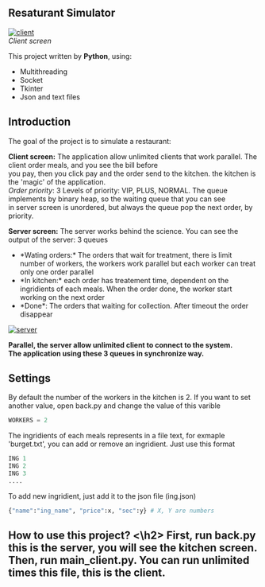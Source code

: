 <h2>Resaturant Simulator</h2>    

<a href="https://ibb.co/1Lm1TVD"><img src="https://i.ibb.co/KXrdWZM/client.png" alt="client" border="0"></a>   
*Client screen*    
    
    
This project written by **Python**, using:    
<ul>
  <li>Multithreading</li>
  <li>Socket</li>
  <li>Tkinter</li>
  <li>Json and text files</li>
</ul>

<h2>Introduction</h2>

The goal of the project is to simulate a restaurant:   
   
**Client screen:** The application allow unlimited clients that work parallel. The client order meals, and you see the bill before    
you pay, then you click pay and the order send to the kitchen. the kitchen is the 'magic' of the application.    
*Order priority*: 3 Levels of priority: VIP, PLUS, NORMAL. The queue implements by binary heap, so the waiting queue that you can see   
in server screen is unordered, but always the queue pop the next order, by priority. 
   
**Server screen:** The server works behind the science. You can see the output of the server: 3 queues
<ul>
  <li>*Wating orders:* The orders that wait for treatment, there is limit number of workers, the workers work parallel but each worker   
  can treat only one order parallel</li>
  <li>*In kitchen:* each order has treatement time, dependent on the ingridients of each meals. When the order done, the worker start   
  working on the next order</li>
  <li>*Done*: The orders that waiting for collection. After timeout the order disappear</li>
</ul>

<a href="https://ibb.co/5Bj00KX"><img src="https://i.ibb.co/V2C11w0/server.png" alt="server" border="0"></a>

**Parallel, the server allow unlimited client to connect to the system.    
The application using these 3 queues in synchronize way.**

<h2>Settings</h2>    
By default the number of the workers in the kitchen is 2. If you want to set another value, open back.py and change the value of this varible      
   
```python
WORKERS = 2
```
The ingridients of each meals represents in a file text, for exmaple 'burget.txt', you can add or remove an ingridient. Just use this format   
```python
ING 1
ING 2
ING 3
....
```
To add new ingridient, just add it to the json file (ing.json)   
```python 
{"name":"ing_name", "price":x, "sec":y} # X, Y are numbers
```

<h2>How to use this project? <\h2>
First, run back.py this is the server, you will see the kitchen screen.
Then, run main_client.py. You can run unlimited times this file, this is the client.

